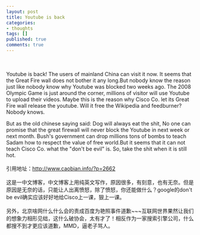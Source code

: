 ```yaml
---
layout: post
title: Youtube is back
categories:
- thoughts
tags: []
published: true
comments: true
---
```

<p><h2><img alt="" src="http://static.youtube.com/yt/img/pic_youtubelogo_123x63-vfl28645.gif" /></h2>
<div class="entry">
<p>Youtube is back! The users of mainland China can visit it now. It seems that the Great Fire wall does not bother it any long.But nobody know the reason just like nobody know why Youtube was blocked two weeks ago. The 2008 Olympic Game is just around the corner, millions of visitor will use Youtube to upload their videos. Maybe this is the reason why Cisco Co. let its Great Fire wall release the youtube. Will it free the Wikipedia and feedburner? Nobody knows. </p>
<p>But as the old chinese saying said: Dog will always eat the shit, No one can promise that the great firewall will never block the Youtube in next week or next month. Bush's government can drop millions tons of bombs to teach Sadam how to respect the value of free world.But it seems that it can not teach Cisco Co. what the "don't be evil" is. So, take the shit when it is still hot.<br /><br />引用地址：<a href="http://www.caobian.info/?p=2662">http://www.caobian.info/?p=2662</a><br /><br />这是一中文博客，中文博客上用纯英文写作，原因很多，有刻意，也有无奈。但是原因是无奈的话，只能让人出离愤怒，除了愤怒，你还能做什么？google的don't be evil确实应该好好地给Cisco上一课，狠上一课。<br /><br />另外，北京啥网什么什么会的责成百度为艳照事件道歉~~~互联网世界果然让我们的想象力相形见绌，这什么破协会，太有才了！相反作为一家搜索引擎公司，什么都搜不到才更应该道歉，MMD，逼老子骂人。</p></div></p>
